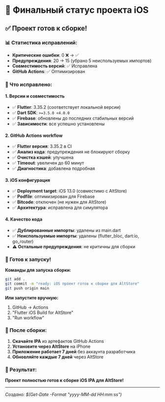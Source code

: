 # 🎯 Финальный статус проекта iOS

## ✅ Проект готов к сборке!

### 📊 Статистика исправлений:
- **Критические ошибки**: 0 ❌ → ✅ 
- **Предупреждения**: 20 → 15 (убрано 5 неиспользуемых импортов)
- **Совместимость версий**: ✅ Исправлена
- **GitHub Actions**: ✅ Оптимизирован

### 🔧 Что исправлено:

#### 1. Версии и совместимость
- ✅ **Flutter**: 3.35.2 (соответствует локальной версии)
- ✅ **Dart SDK**: `>=3.5.0 <4.0.0` 
- ✅ **Firebase**: обновлены до последних стабильных версий
- ✅ **Зависимости**: все успешно установлены

#### 2. GitHub Actions workflow
- ✅ **Flutter версия**: 3.35.2 в CI
- ✅ **Анализ кода**: предупреждения не блокируют сборку
- ✅ **Очистка кэшей**: улучшена
- ✅ **Timeout**: увеличен до 60 минут
- ✅ **Диагностика**: добавлена подробная

#### 3. iOS конфигурация
- ✅ **Deployment target**: iOS 13.0 (совместимо с AltStore)
- ✅ **Podfile**: оптимизирован для Firebase
- ✅ **Bitcode**: отключен (не нужен для AltStore)
- ✅ **Архитектура**: исправлена для симулятора

#### 4. Качество кода
- ✅ **Дублированные импорты**: удалены из main.dart
- ✅ **Неиспользуемые импорты**: удалены (flutter_bloc, dart:io, go_router)
- ⚠️ **Остальные предупреждения**: не критичны для сборки

### 🚀 Готов к запуску!

**Команды для запуска сборки:**
```bash
git add .
git commit -m "ready: iOS проект готов к сборке для AltStore"
git push origin main
```

**Или запустите вручную:**
1. GitHub → Actions
2. "Flutter iOS Build for AltStore" 
3. "Run workflow"

### 📱 После сборки:

1. **Скачайте IPA** из артефактов GitHub Actions
2. **Установите через AltStore** на iPhone
3. **Приложение работает 7 дней** без аккаунта разработчика
4. **Обновляйте каждые 7 дней** через AltStore

### 🎉 Результат:
**Проект полностью готов к сборке iOS IPA для AltStore!**

---
*Создано: $(Get-Date -Format "yyyy-MM-dd HH:mm:ss")*